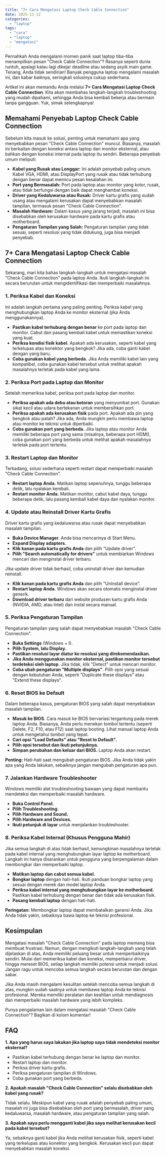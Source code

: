 ```yaml
---
title: "7+ Cara Mengatasi Laptop Check Cable Connection"
date: 2025-11-12
categories: 
  - "laptop"
tags: 
  - "cara"
  - "laptop"
  - "mengatasi"
---
```


Pernahkah Anda mengalami momen panik saat laptop tiba-tiba menampilkan pesan "Check Cable Connection"? Rasanya seperti dunia runtuh, apalagi kalau lagi dikejar deadline atau sedang asyik main game. Tenang, Anda tidak sendirian! Banyak pengguna laptop mengalami masalah ini, dan kabar baiknya, seringkali solusinya cukup sederhana.

Artikel ini akan memandu Anda melalui **7+ Cara Mengatasi Laptop Check Cable Connection**. Kita akan membahas langkah-langkah troubleshooting yang mudah dipahami, sehingga Anda bisa kembali bekerja atau bermain tanpa gangguan. Yuk, simak selengkapnya!

## Memahami Penyebab Laptop Check Cable Connection

Sebelum kita masuk ke solusi, penting untuk memahami apa yang menyebabkan pesan "Check Cable Connection" muncul. Biasanya, masalah ini berkaitan dengan koneksi antara laptop dan monitor eksternal, atau bahkan dengan koneksi internal pada laptop itu sendiri. Beberapa penyebab umum meliputi:

- **Kabel yang Rusak atau Longgar:** Ini adalah penyebab paling umum. Kabel VGA, HDMI, atau DisplayPort yang rusak atau tidak terhubung dengan benar dapat memicu pesan kesalahan ini.
- **Port yang Bermasalah:** Port pada laptop atau monitor yang kotor, rusak, atau tidak berfungsi dengan baik dapat menghambat koneksi.
- **Driver yang Kedaluwarsa atau Rusak:** Driver kartu grafis yang sudah usang atau mengalami kerusakan dapat menyebabkan masalah tampilan, termasuk pesan "Check Cable Connection".
- **Masalah Hardware:** Dalam kasus yang jarang terjadi, masalah ini bisa disebabkan oleh kerusakan hardware pada kartu grafis atau motherboard.
- **Pengaturan Tampilan yang Salah:** Pengaturan tampilan yang tidak sesuai, seperti resolusi yang tidak didukung, juga bisa menjadi penyebab.

## 7+ Cara Mengatasi Laptop Check Cable Connection

Sekarang, mari kita bahas langkah-langkah untuk mengatasi masalah "Check Cable Connection" pada laptop Anda. Ikuti langkah-langkah ini secara berurutan untuk mengidentifikasi dan memperbaiki masalahnya.

### 1\. Periksa Kabel dan Koneksi

Ini adalah langkah pertama yang paling penting. Periksa kabel yang menghubungkan laptop Anda ke monitor eksternal (jika Anda menggunakannya).

- **Pastikan kabel terhubung dengan benar** ke port pada laptop dan monitor. Cabut dan pasang kembali kabel untuk memastikan koneksi yang kuat.
- **Periksa kondisi fisik kabel.** Apakah ada kerusakan, seperti kabel yang terkelupas atau konektor yang bengkok? Jika ada, coba ganti kabel dengan yang baru.
- **Coba gunakan kabel yang berbeda.** Jika Anda memiliki kabel lain yang kompatibel, coba gunakan kabel tersebut untuk melihat apakah masalahnya terletak pada kabel yang lama.

### 2\. Periksa Port pada Laptop dan Monitor

Setelah memeriksa kabel, periksa port pada laptop dan monitor.

- **Periksa apakah ada debu atau kotoran** yang menyumbat port. Gunakan sikat kecil atau udara bertekanan untuk membersihkan port.
- **Periksa apakah ada kerusakan fisik** pada port. Apakah ada pin yang bengkok atau patah? Jika ada, Anda mungkin perlu membawa laptop atau monitor ke teknisi untuk diperbaiki.
- **Coba gunakan port yang berbeda.** Jika laptop atau monitor Anda memiliki beberapa port yang sama (misalnya, beberapa port HDMI), coba gunakan port yang berbeda untuk melihat apakah masalahnya terletak pada port tertentu.

### 3\. Restart Laptop dan Monitor

Terkadang, solusi sederhana seperti restart dapat memperbaiki masalah "Check Cable Connection".

- **Restart laptop Anda.** Matikan laptop sepenuhnya, tunggu beberapa detik, lalu nyalakan kembali.
- **Restart monitor Anda.** Matikan monitor, cabut kabel daya, tunggu beberapa detik, lalu pasang kembali kabel daya dan nyalakan monitor.

### 4\. Update atau Reinstall Driver Kartu Grafis

Driver kartu grafis yang kedaluwarsa atau rusak dapat menyebabkan masalah tampilan.

- **Buka Device Manager.** Anda bisa mencarinya di Start Menu.
- **Expand Display adapters.**
- **Klik kanan pada kartu grafis Anda** dan pilih "Update driver".
- **Pilih "Search automatically for drivers"** untuk membiarkan Windows mencari dan menginstal driver terbaru.

Jika update driver tidak berhasil, coba uninstall driver dan kemudian reinstall.

- **Klik kanan pada kartu grafis Anda** dan pilih "Uninstall device".
- **Restart laptop Anda.** Windows akan secara otomatis menginstal driver generik.
- **Download driver terbaru** dari website produsen kartu grafis Anda (NVIDIA, AMD, atau Intel) dan instal secara manual.

### 5\. Periksa Pengaturan Tampilan

Pengaturan tampilan yang salah dapat menyebabkan masalah "Check Cable Connection".

- **Buka Settings** (Windows + I).
- **Pilih System, lalu Display.**
- **Pastikan resolusi layar diatur ke resolusi yang direkomendasikan.**
- **Jika Anda menggunakan monitor eksternal, pastikan monitor tersebut terdeteksi oleh laptop.** Jika tidak, klik "Detect" untuk mencari monitor.
- **Coba ubah pengaturan "Multiple displays"**. Pilih opsi yang sesuai dengan kebutuhan Anda, seperti "Duplicate these displays" atau "Extend these displays".

### 6\. Reset BIOS ke Default

Dalam beberapa kasus, pengaturan BIOS yang salah dapat menyebabkan masalah tampilan.

- **Masuk ke BIOS.** Cara masuk ke BIOS bervariasi tergantung pada merek laptop Anda. Biasanya, Anda perlu menekan tombol tertentu (seperti Delete, F2, F10, atau F12) saat laptop booting. Lihat manual laptop Anda untuk mengetahui tombol yang tepat.
- **Cari opsi "Load Defaults" atau "Reset to Default".**
- **Pilih opsi tersebut dan ikuti petunjuknya.**
- **Simpan perubahan dan keluar dari BIOS.** Laptop Anda akan restart.

**Penting:** Hati-hati saat mengubah pengaturan BIOS. Jika Anda tidak yakin apa yang Anda lakukan, sebaiknya jangan mengubah pengaturan apa pun.

### 7\. Jalankan Hardware Troubleshooter

Windows memiliki alat troubleshooting bawaan yang dapat membantu mendeteksi dan memperbaiki masalah hardware.

- **Buka Control Panel.**
- **Pilih Troubleshooting.**
- **Pilih Hardware and Sound.**
- **Pilih Hardware and Devices.**
- **Ikuti petunjuk di layar** untuk menjalankan troubleshooter.

### 8\. Periksa Kabel Internal (Khusus Pengguna Mahir)

Jika semua langkah di atas tidak berhasil, kemungkinan masalahnya terletak pada kabel internal yang menghubungkan layar laptop ke motherboard. Langkah ini hanya disarankan untuk pengguna yang berpengalaman dalam membongkar dan memperbaiki laptop.

- **Matikan laptop dan cabut semua kabel.**
- **Bongkar laptop** dengan hati-hati. Ikuti panduan bongkar laptop yang sesuai dengan merek dan model laptop Anda.
- **Periksa kabel internal yang menghubungkan layar ke motherboard.** Pastikan kabel terhubung dengan benar dan tidak ada kerusakan fisik.
- **Pasang kembali laptop** dengan hati-hati.

**Peringatan:** Membongkar laptop dapat membatalkan garansi Anda. Jika Anda tidak yakin, sebaiknya bawa laptop ke teknisi profesional.

## Kesimpulan

Mengatasi masalah "Check Cable Connection" pada laptop memang bisa membuat frustrasi. Namun, dengan mengikuti langkah-langkah yang telah dijelaskan di atas, Anda memiliki peluang besar untuk memperbaikinya sendiri. Mulai dari memeriksa kabel dan koneksi, memperbarui driver, hingga mereset BIOS, setiap langkah memiliki potensi untuk menjadi solusi. Jangan ragu untuk mencoba semua langkah secara berurutan dan dengan sabar.

Jika Anda masih mengalami kesulitan setelah mencoba semua langkah di atas, mungkin sudah saatnya untuk membawa laptop Anda ke teknisi profesional. Mereka memiliki peralatan dan keahlian untuk mendiagnosis dan memperbaiki masalah hardware yang lebih kompleks.

Punya pengalaman lain dalam mengatasi masalah "Check Cable Connection"? Bagikan di kolom komentar!

## FAQ

**1\. Apa yang harus saya lakukan jika laptop saya tidak mendeteksi monitor eksternal?**

- Pastikan kabel terhubung dengan benar ke laptop dan monitor.
- Restart laptop dan monitor.
- Periksa driver kartu grafis.
- Periksa pengaturan tampilan di Windows.
- Coba gunakan port yang berbeda.

**2\. Apakah masalah "Check Cable Connection" selalu disebabkan oleh kabel yang rusak?**

Tidak selalu. Meskipun kabel yang rusak adalah penyebab paling umum, masalah ini juga bisa disebabkan oleh port yang bermasalah, driver yang kedaluwarsa, masalah hardware, atau pengaturan tampilan yang salah.

**3\. Apakah saya perlu mengganti kabel jika saya melihat kerusakan kecil pada kabel tersebut?**

Ya, sebaiknya ganti kabel jika Anda melihat kerusakan fisik, seperti kabel yang terkelupas atau konektor yang bengkok. Kerusakan kecil pun dapat menyebabkan masalah koneksi.
